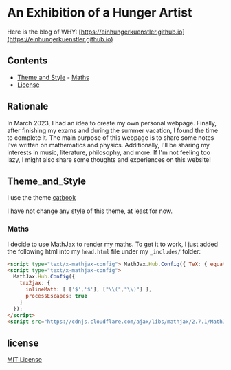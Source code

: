 # An Exhibition of a Hunger Artist

Here is the blog of WHY: [https://einhungerkuenstler.github.io](https://einhungerkuenstler.github.io)

## Contents

- [Theme and Style](#Theme_and_Style)
      - [Maths](#maths)
- [License](#license)

## Rationale

In March 2023, I had an idea to create my own personal webpage. Finally, after finishing my exams and during the summer vacation, I found the time to complete it. The main purpose of this webpage is to share some notes I've written on mathematics and physics. Additionally, I'll be sharing my interests in music, literature, philosophy, and more. If I'm not feeling too lazy, I might also share some thoughts and experiences on this website!
##  Theme_and_Style

I use the theme [catbook](https://github.com/starry99/catbook)
 
I have not change any style of this theme, at least for now.

### Maths

  I decide to use MathJax to render my maths. To get it to work, I just added the following html into my `head.html` file under my `_includes/` folder:

```html
<script type="text/x-mathjax-config"> MathJax.Hub.Config({ TeX: { equationNumbers: { autoNumber: "AMS" } } }); </script>
<script type="text/x-mathjax-config">
  MathJax.Hub.Config({
	tex2jax: {
	  inlineMath: [ ['$','$'], ["\\(","\\)"] ],
	  processEscapes: true
	}
  });
</script>
<script src="https://cdnjs.cloudflare.com/ajax/libs/mathjax/2.7.1/MathJax.js?config=TeX-AMS-MML_HTMLorMML" type="text/javascript"></script>
```
## license

[MIT License](https://opensource.org/licenses/MIT)
